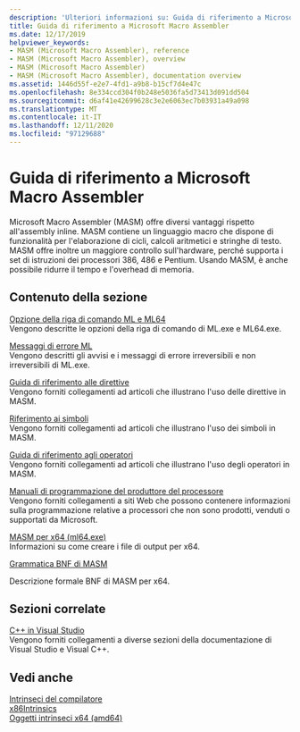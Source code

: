 ```yaml
---
description: 'Ulteriori informazioni su: Guida di riferimento a Microsoft Macro Assembler'
title: Guida di riferimento a Microsoft Macro Assembler
ms.date: 12/17/2019
helpviewer_keywords:
- MASM (Microsoft Macro Assembler), reference
- MASM (Microsoft Macro Assembler), overview
- MASM (Microsoft Macro Assembler)
- MASM (Microsoft Macro Assembler), documentation overview
ms.assetid: 1446d55f-e2e7-4fd1-a9b8-b15cf7d4e47c
ms.openlocfilehash: 8e334ccd304f0b248e5036fa5d73413d091dd504
ms.sourcegitcommit: d6af41e42699628c3e2e6063ec7b03931a49a098
ms.translationtype: MT
ms.contentlocale: it-IT
ms.lasthandoff: 12/11/2020
ms.locfileid: "97129688"
---
```

# <a name="microsoft-macro-assembler-reference"></a>Guida di riferimento a Microsoft Macro Assembler

Microsoft Macro Assembler (MASM) offre diversi vantaggi rispetto all'assembly inline. MASM contiene un linguaggio macro che dispone di funzionalità per l'elaborazione di cicli, calcoli aritmetici e stringhe di testo. MASM offre inoltre un maggiore controllo sull'hardware, perché supporta i set di istruzioni dei processori 386, 486 e Pentium. Usando MASM, è anche possibile ridurre il tempo e l'overhead di memoria.

## <a name="in-this-section"></a>Contenuto della sezione

[Opzione della riga di comando ML e ML64](ml-and-ml64-command-line-reference.md)\
Vengono descritte le opzioni della riga di comando di ML.exe e ML64.exe.

[Messaggi di errore ML](ml-error-messages.md)\
Vengono descritti gli avvisi e i messaggi di errore irreversibili e non irreversibili di ML.exe.

[Guida di riferimento alle direttive](directives-reference.md)\
Vengono forniti collegamenti ad articoli che illustrano l'uso delle direttive in MASM.

[Riferimento ai simboli](symbols-reference.md)\
Vengono forniti collegamenti ad articoli che illustrano l'uso dei simboli in MASM.

[Guida di riferimento agli operatori](operators-reference.md)\
Vengono forniti collegamenti ad articoli che illustrano l'uso degli operatori in MASM.

[Manuali di programmazione del produttore del processore](processor-manufacturer-programming-manuals.md)\
Vengono forniti collegamenti a siti Web che possono contenere informazioni sulla programmazione relative a processori che non sono prodotti, venduti o supportati da Microsoft.

[MASM per x64 (ml64.exe)](masm-for-x64-ml64-exe.md)\
Informazioni su come creare i file di output per x64.

[Grammatica BNF di MASM](masm-bnf-grammar.md)

Descrizione formale BNF di MASM per x64.

## <a name="related-sections"></a>Sezioni correlate

[C++ in Visual Studio](../../overview/visual-cpp-in-visual-studio.md)\
Vengono forniti collegamenti a diverse sezioni della documentazione di Visual Studio e Visual C++.

## <a name="see-also"></a>Vedi anche

[Intrinseci del compilatore](../../intrinsics/compiler-intrinsics.md)\
[x86Intrinsics](../../intrinsics/x86-intrinsics-list.md)\
[Oggetti intrinseci x64 (amd64)](../../intrinsics/x64-amd64-intrinsics-list.md)
